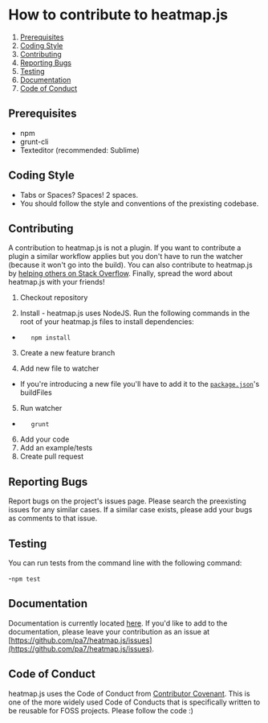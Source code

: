# How to contribute to heatmap.js

1. [Prerequisites](#prerequisites)
2. [Coding Style](#coding-style)
3. [Contributing](#contributing)
4. [Reporting Bugs](#reporting-bugs)
5. [Testing](#testing)
6. [Documentation](#documentation)
7. [Code of Conduct](#code-of-conduct)

## Prerequisites

- npm
- grunt-cli
- Texteditor (recommended: Sublime)

## Coding Style

- Tabs or Spaces? Spaces! 2 spaces.
- You should follow the style and conventions of the prexisting codebase. 

## Contributing

A contribution to heatmap.js is not a plugin. If you want to contribute a plugin a similar workflow applies but you don't have to run the watcher (because it won't go into the build). You can also contribute to heatmap.js by [helping others on Stack Overflow](http://stackoverflow.com/questions/ask?tags=heatmap.js). Finally, spread the word about heatmap.js with your friends!

1. Checkout repository

2. Install - heatmap.js uses NodeJS. Run the following commands in the root of your heatmap.js files to install dependencies:

- `   npm install`

3. Create a new feature branch

4. Add new file to watcher

- If you're introducing a new file you'll have to add it to the [`package.json`](http://stackoverflow.com/questions/ask?tags=heatmap.js)'s buildFiles

5. Run watcher

- `   grunt`

6. Add your code
7. Add an example/tests
8. Create pull request

## Reporting Bugs

Report bugs on the project's issues page. Please search the preexisting issues for any similar cases. If a similar case exists, please add your bugs as comments to that issue.

## Testing

You can run tests from the command line with the following command:

-`npm test`

## Documentation

Documentation is currently located [here](https://www.patrick-wied.at/static/heatmapjs/?utm_source=gh). If you'd like to add to the documentation, please leave your contribution as an issue at [https://github.com/pa7/heatmap.js/issues](https://github.com/pa7/heatmap.js/issues).

## Code of Conduct

heatmap.js uses the Code of Conduct from [Contributor Covenant]('https://github.com/pa7/heatmap.js/issues'). This is one of the more widely used Code of Conducts that is specifically written to be reusable for FOSS projects. Please follow the code :)
